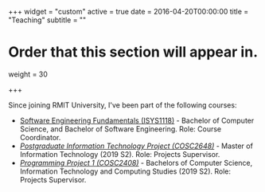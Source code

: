 +++
widget = "custom"
active = true
date = 2016-04-20T00:00:00
title = "Teaching"
subtitle = ""

# Order that this section will appear in.
weight = 30

+++

Since joining RMIT University, I've been part of the following courses:

- [Software Engineering Fundamentals (ISYS1118)](http://www1.rmit.edu.au/courses/004309) - Bachelor of Computer Science, and Bachelor of Software Engineering. Role: Course Coordinator.
- [_Postgraduate Information Technology Project (COSC2648)_](http://www1.rmit.edu.au/courses/050441) - Master of Information Technology (2019 S2). Role: Projects Supervisor.
- [_Programming Project 1 (COSC2408)_](http://www1.rmit.edu.au/courses/039985) - Bachelors of Computer Science, Information Technology and Computing Studies (2019 S2). Role: Projects Supervisor.
